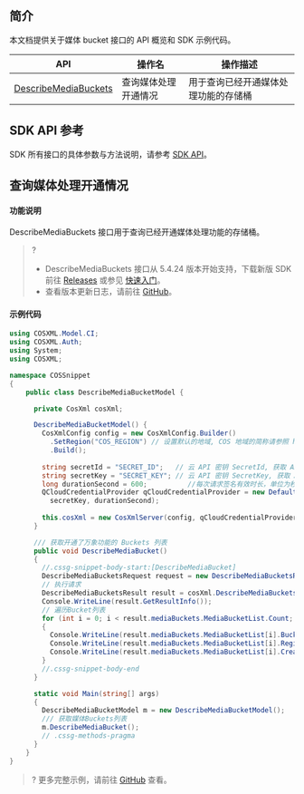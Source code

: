 ## 简介

本文档提供关于媒体 bucket 接口的 API 概览和 SDK 示例代码。

| API                                                          | 操作名             | 操作描述                           |
| ------------------------------------------------------------ | ------------------ |---------------------------------- |
| [DescribeMediaBuckets](https://intl.cloud.tencent.com/document/product/436/46909) | 查询媒体处理开通情况	  | 用于查询已经开通媒体处理功能的存储桶     |

## SDK API 参考

SDK 所有接口的具体参数与方法说明，请参考 [SDK API](https://cos-dotnet-sdk-doc-1253960454.file.myqcloud.com/)。

## 查询媒体处理开通情况

#### 功能说明

DescribeMediaBuckets 接口用于查询已经开通媒体处理功能的存储桶。

>?
> - DescribeMediaBuckets 接口从 5.4.24 版本开始支持，下载新版 SDK 前往 [Releases](https://github.com/tencentyun/qcloud-sdk-dotnet/releases) 或参见 [快速入门](https://intl.cloud.tencent.com/document/product/436/30594)。
> - 查看版本更新日志，请前往 [GitHub](https://github.com/tencentyun/qcloud-sdk-dotnet/blob/master/CHANGELOG.md)。
>


#### 示例代码

[//]: #	".cssg-snippet-DescribeMediaBucketModel"

```cs
using COSXML.Model.CI;
using COSXML.Auth;
using System;
using COSXML;

namespace COSSnippet
{
    public class DescribeMediaBucketModel {

      private CosXml cosXml;

      DescribeMediaBucketModel() {
        CosXmlConfig config = new CosXmlConfig.Builder()
          .SetRegion("COS_REGION") // 设置默认的地域, COS 地域的简称请参照 https://intl.cloud.tencent.com/document/product/436/6224 
          .Build();
        
        string secretId = "SECRET_ID";   // 云 API 密钥 SecretId, 获取 API 密钥请参照 https://console.cloud.tencent.com/cam/capi
        string secretKey = "SECRET_KEY"; // 云 API 密钥 SecretKey, 获取 API 密钥请参照 https://console.cloud.tencent.com/cam/capi
        long durationSecond = 600;          //每次请求签名有效时长，单位为秒
        QCloudCredentialProvider qCloudCredentialProvider = new DefaultQCloudCredentialProvider(secretId, 
          secretKey, durationSecond);
        
        this.cosXml = new CosXmlServer(config, qCloudCredentialProvider);
      }

      /// 获取开通了万象功能的 Buckets 列表
      public void DescribeMediaBucket()
      {
        //.cssg-snippet-body-start:[DescribeMediaBucket]
        DescribeMediaBucketsRequest request = new DescribeMediaBucketsRequest();
        // 执行请求
        DescribeMediaBucketsResult result = cosXml.DescribeMediaBuckets(request);
        Console.WriteLine(result.GetResultInfo());
        // 遍历Bucket列表
        for (int i = 0; i < result.mediaBuckets.MediaBucketList.Count; i++)
        {
          Console.WriteLine(result.mediaBuckets.MediaBucketList[i].BucketId);
          Console.WriteLine(result.mediaBuckets.MediaBucketList[i].Region);
          Console.WriteLine(result.mediaBuckets.MediaBucketList[i].CreateTime);
        }
        //.cssg-snippet-body-end
      }

      static void Main(string[] args)
      {
        DescribeMediaBucketModel m = new DescribeMediaBucketModel();
        /// 获取媒体Buckets列表
        m.DescribeMediaBucket();
        // .cssg-methods-pragma
      }
    }
}

```

>? 更多完整示例，请前往 [GitHub](https://github.com/tencentyun/cos-snippets/blob/master/dotnet/dist/DescribeMediaBucket.cs) 查看。
>

